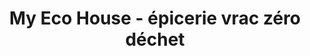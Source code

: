 ---
title: "My Eco House - épicerie vrac zéro déchet"
url: /la-roche-sur-foron/my-eco-house-epicerie-vrac-zero-dechet/
shop: Lebensmittel
---